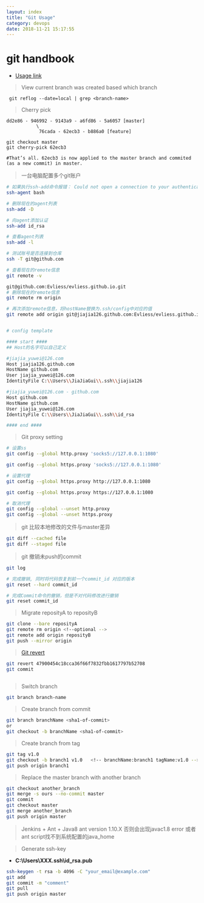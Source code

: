 ```yaml
---
layout: index
title: "Git Usage"
category: devops
date: 2018-11-21 15:17:55
---
```


# git handbook

- [Usage link](http://rogerdudler.github.io/git-guide/)

> View current branch was created based which branch


```
 git reflog --date=local | grep <branch-name>
```


> Cherry pick

```
dd2e86 - 946992	- 9143a9 - a6fd86 - 5a6057 [master]
           \
            76cada - 62ecb3	- b886a0 [feature]

git checkout master
git cherry-pick 62ecb3

#That’s all. 62ecb3 is now applied to the master branch and commited (as a new commit) in master.
```

> 一台电脑配置多个git账户

```bash
# 如果执行ssh-add命令报错： Could not open a connection to your authentication agent
ssh-agent bash

# 删除现在的agent列表
ssh-add -D

# 向agent添加认证
ssh-add id_rsa

# 查看agent列表
ssh-add -l

# 测试账号是否连接到仓库
ssh -T git@github.com

# 查看现在的remote信息
git remote -v

git@github.com:Evliess/evliess.github.io.git
# 删除现在的remote信息
git remote rm origin

# 再次添加remote信息，将hostName替换为.ssh/config中对应的值
git remote add origin git@jiajia126.github.com:Evliess/evliess.github.io.git


# config template

#### start #### 
## Host的名字可以自己定义

#jiajia_yuwei@126.com
Host jiajia126.github.com
HostName github.com
User jiajia_yuwei@126.com
IdentityFile C:\\Users\\JiaJiaGui\\.ssh\\jiajia126

#jiajia_yuwei@126.com - github.com
Host github.com
HostName github.com
User jiajia_yuwei@126.com
IdentityFile C:\\Users\\JiaJiaGui\\.ssh\\id_rsa

#### end #### 

```

> Git proxy setting

```bash
# 设置ss
git config --global http.proxy 'socks5://127.0.0.1:1080'

git config --global https.proxy 'socks5://127.0.0.1:1080'

# 设置代理
git config --global https.proxy http://127.0.0.1:1080

git config --global https.proxy https://127.0.0.1:1080

# 取消代理
git config --global --unset http.proxy
git config --global --unset https.proxy

```


> git 比较本地修改的文件与master差异

```bash
git diff --cached file
git diff --staged file

```

> git 撤销未push的commit

```bash
git log

# 完成撤销, 同时将代码恢复到前一个commit_id 对应的版本
git reset --hard commit_id

# 完成Commit命令的撤销，但是不对代码修改进行撤销
git reset commit_id

```
> Migrate reposityA to reposityB

```bash
git clone --bare reposityA
git remote rm origin <!--optional -->
git remote add origin reposityB
git push --mirror origin

```

> [Git revert](https://github.com/geeeeeeeeek/git-recipes/wiki/5.2-%E4%BB%A3%E7%A0%81%E5%9B%9E%E6%BB%9A%EF%BC%9AReset%E3%80%81Checkout%E3%80%81Revert%E7%9A%84%E9%80%89%E6%8B%A9)  

```bash
git revert 47900454c18cca36f66f7832fbb1617797b52708
git commit
 
```

> Switch branch

```bash
git branch branch-name
```

> Create branch from commit

```bash
git branch branchName <sha1-of-commit>
or
git checkout -b branchName <sha1-of-commit>

```

> Create branch from tag

```bash
git tag v1.0
git checkout -b branch1 v1.0   <!-- branchName:branch1 tagName:v1.0 -->
git push origin branch1

```
> Replace the master branch with another branch

```bash
git checkout another_branch
git merge -s ours --no-commit master
git commit
git checkout master
git merge another_branch
git push origin master

```

> Jenkins + Ant + Java8
ant version 1.10.X 否则会出现javac1.8 error 或者 ant script找不到系统配置的java_home  

> Generate ssh-key
- **C:\Users\XXX\.ssh\id_rsa.pub**

```bash
ssh-keygen -t rsa -b 4096 -C "your_email@example.com" 
git add 
git commit -m "comment"
git pull
git push origin master 

```